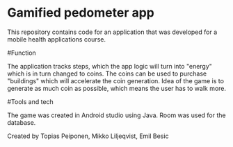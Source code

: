 # Gamified pedometer app

This repository contains code for an application that was developed for a mobile health applications course.

#Function

The application tracks steps, which the app logic will turn into "energy" which is in turn changed to coins.
The coins can be used to purchase "buildings" which will accelerate the coin generation. Idea of the game is to
generate as much coin as possible, which means the user has to walk more.

#Tools and tech

The game was created in Android studio using Java. Room was used for the database.

Created by Topias Peiponen, Mikko Liljeqvist, Emil Besic
